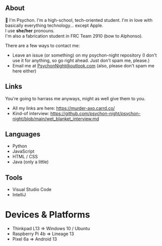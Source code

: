 ## About
👋 I'm Psychon. I'm a high-school, tech-oriented student. I'm in love with basically everything technology... except Apple.\
I use **she/her** pronouns.\
I'm also a fabrication student in FRC Team 2910 (bow to Alphonso).

There are a few ways to contact me:
- Leave an issue (or something) on my psychon-night repository (I don't use it for anything, so go right ahead. Just don't spam me, please.)
- Email me at PsychonNight@outlook.com (also, please don't spam me here either)

## Links
You're going to harrass me anyways, might as well give them to you.
- All my links are here: https://murder-axo.carrd.co/
- Kind-of interview: https://github.com/psychon-night/psychon-night/blob/main/wet_blanket_interview.md

## Languages
- Python
- JavaScript
- HTML / CSS
- Java (only a little)

## Tools
- Visual Studio Code
- IntelliJ

# Devices & Platforms
- Thinkpad L13 => Windows 10 / Ubuntu
- Raspberry Pi 4b => Lineage 13
- Pixel 6a => Android 13
